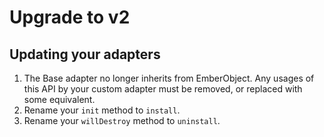 # Upgrade to v2

## Updating your adapters

1. The Base adapter no longer inherits from EmberObject. Any usages of this API by
   your custom adapter must be removed, or replaced with some equivalent.
2. Rename your `init` method to `install`.
3. Rename your `willDestroy` method to `uninstall`.
